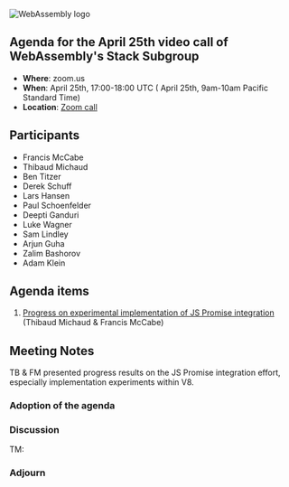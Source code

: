 ![WebAssembly logo](/images/WebAssembly.png)

## Agenda for the April 25th video call of WebAssembly's Stack Subgroup

- **Where**: zoom.us
- **When**:  April 25th, 17:00-18:00 UTC ( April 25th, 9am-10am Pacific Standard Time)
- **Location**: [Zoom call](https://zoom.us/j/91846860726?pwd=NVVNVmpvRVVFQkZTVzZ1dTFEcXgrdz09)


## Participants
 - Francis McCabe
 - Thibaud Michaud
 - Ben Titzer
 - Derek Schuff
 - Lars Hansen
 - Paul Schoenfelder
 - Deepti Ganduri
 - Luke Wagner
 - Sam Lindley
 - Arjun Guha
 - Zalim Bashorov
 - Adam Klein

## Agenda items

1. [Progress on experimental implementation of JS Promise integration](https://docs.google.com/presentation/d/12ATn54HQ8iv-rVG11K0ZwuEjLWw66YhsP3UD3_0KYm8) (Thibaud Michaud & Francis McCabe)

## Meeting Notes

TB & FM presented progress results on the JS Promise integration effort, especially implementation experiments within V8.

### Adoption of the agenda

### Discussion

TM: 
### Adjourn

